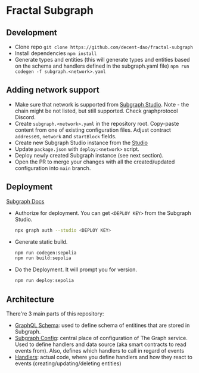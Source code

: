 # Fractal Subgraph

## Development

- Clone repo
  `git clone https://github.com/decent-dao/fractal-subgraph`
- Install dependencies
  `npm install`
- Generate types and entities (this will generate types and entities based on the schema and handlers defined in the subgraph.yaml file)
  `npm run codegen -f subgraph.<network>.yaml`

## Adding network support

- Make sure that network is supported from [Subgraph Studio](https://thegraph.com/docs/en/developing/supported-networks/#hosted-service). Note - the chain might be not listed, but still supported. Check graphprotocol Discord.
- Create `subgraph.<network>.yaml` in the repository root. Copy-paste content from one of existing configuration files. Adjust contract `address`es, `network` and `startBlock` fields.
- Create new Subgraph Studio instance from the [Studio](https://thegraph.com/studio/)
- Update `package.json` with `deploy:<network>` script.
- Deploy newly created Subgraph instance (see next section).
- Open the PR to merge your changes with all the created/updated configuration into `main` branch.

## Deployment

[Subgraph Docs](https://thegraph.com/docs/en/deploying/deploying-a-subgraph-to-studio/#deploying-a-subgraph-to-subgraph-studio)

- Authorize for deployment. You can get `<DEPLOY KEY>` from the Subgraph Studio.
  ```sh
  npx graph auth --studio <DEPLOY KEY>
  ```
- Generate static build.
  ```sh
  npm run codegen:sepolia
  npm run build:sepolia
  ```
- Do the Deployment. It will prompt you for version.
  ```sh
  npm run deploy:sepolia
  ```

## Architecture

There're 3 main parts of this repository:

- [GraphQL Schema](./schema.graphql): used to define schema of entitines that are stored in Subgraph.
- [Subgraph Config](./subgraph.yaml): central place of configuration of The Graph service. Used to define handlers and data source (aka smart contracts to read events from). Also, defines which handlers to call in regard of events
- [Handlers](./src): actual code, where you define handlers and how they react to events (creating/updating/deleting entities)
